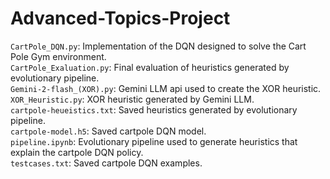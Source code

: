 # Advanced-Topics-Project
`CartPole_DQN.py`: Implementation of the DQN designed to solve the Cart Pole Gym environment.<br/>
`CartPole_Exaluation.py`: Final evaluation of heuristics generated by evolutionary pipeline.<br/>
`Gemini-2-flash_(XOR).py`: Gemini LLM api used to create the XOR heuristic.<br/>
`XOR_Heuristic.py`: XOR heuristic generated by Gemini LLM.<br/>
`cartpole-heueistics.txt`: Saved heuristics generated by evolutionary pipeline.<br/>
`cartpole-model.h5`: Saved cartpole DQN model.<br/>
`pipeline.ipynb`: Evolutionary pipeline used to generate heuristics that explain the cartpole DQN policy.<br/>
`testcases.txt`: Saved cartpole DQN examples.
